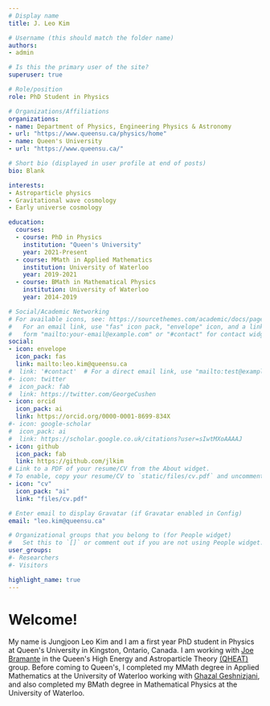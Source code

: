 ```yaml
---
# Display name
title: J. Leo Kim

# Username (this should match the folder name)
authors:
- admin

# Is this the primary user of the site?
superuser: true

# Role/position
role: PhD Student in Physics

# Organizations/Affiliations
organizations:
- name: Department of Physics, Engineering Physics & Astronomy
- url: "https://www.queensu.ca/physics/home"
- name: Queen's University
- url: "https://www.queensu.ca/"

# Short bio (displayed in user profile at end of posts)
bio: Blank

interests:
- Astroparticle physics
- Gravitational wave cosmology
- Early universe cosmology

education:
  courses:
  - course: PhD in Physics
    institution: "Queen's University"
    year: 2021-Present
  - course: MMath in Applied Mathematics
    institution: University of Waterloo
    year: 2019-2021
  - course: BMath in Mathematical Physics
    institution: University of Waterloo
    year: 2014-2019

# Social/Academic Networking
# For available icons, see: https://sourcethemes.com/academic/docs/page-builder/#icons
#   For an email link, use "fas" icon pack, "envelope" icon, and a link in the
#   form "mailto:your-email@example.com" or "#contact" for contact widget.
social:
- icon: envelope
  icon_pack: fas
  link: mailto:leo.kim@queensu.ca
#  link: '#contact'  # For a direct email link, use "mailto:test@example.org".
#- icon: twitter
#  icon_pack: fab
#  link: https://twitter.com/GeorgeCushen
- icon: orcid
  icon_pack: ai
  link: https://orcid.org/0000-0001-8699-834X
#- icon: google-scholar
#  icon_pack: ai
#  link: https://scholar.google.co.uk/citations?user=sIwtMXoAAAAJ
- icon: github
  icon_pack: fab
  link: https://github.com/jlkim
# Link to a PDF of your resume/CV from the About widget.
# To enable, copy your resume/CV to `static/files/cv.pdf` and uncomment the lines below.
- icon: "cv"
  icon_pack: "ai"
  link: "files/cv.pdf"

# Enter email to display Gravatar (if Gravatar enabled in Config)
email: "leo.kim@queensu.ca"

# Organizational groups that you belong to (for People widget)
#   Set this to `[]` or comment out if you are not using People widget.
user_groups:
#- Researchers
#- Visitors

highlight_name: true
---
```


# Welcome!

My name is Jungjoon Leo Kim and I am a first year PhD student in Physics at Queen's University in Kingston, Ontario, Canada. I am working with [Joe Bramante](https://www.physics.queensu.ca/facultysites/bramante/) in the Queen's High Energy and Astroparticle Theory [(QHEAT)](https://www.physics.queensu.ca/facultysites/bramante/qheat-group/) group. Before coming to Queen's, I completed my MMath degree in Applied Mathematics at the University of Waterloo working with [Ghazal Geshnizjani](https://ghazalgeshnizjani.wordpress.com/), and also completed my BMath degree in Mathematical Physics at the University of Waterloo.

